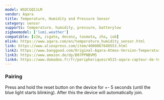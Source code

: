 ```yaml
---
model: WSDCGQ11LM
vendor: Aqara
title: Temperature, Humidity and Pressure Sensor
category: sensor
supports: temperature, humidity, pressure, batterylow
zigbeemodel: ['lumi.weather']
compatible: [z2m, zigate, deconz, tasmota, zha, iob]
mlink: https://www.aqara.com/en/temperature_humidity_sensor.html
link: https://www.aliexpress.com/item/4000067640553.html
link2: https://www.banggood.com/Original-Aqara-Atmos-Version-Temperature-Humidity-Sensor-Smart-Home-Thermometer-Hygrometer-p-1148666.html
link3: https://www.amazon.de/dp/B07PPNBVM5
link4: https://www.domadoo.fr/fr/peripheriques/4515-aqara-capteur-de-temperature-et-d-humidite-zigbee-6970504212510.html
---
```

### Pairing
Press and hold the reset button on the device for +- 5 seconds (until the blue light starts blinking).
After this the device will automatically join.
